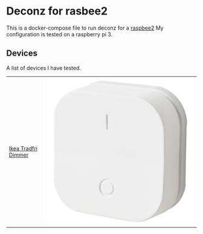 # Deconz for rasbee2

This is a docker-compose file to run deconz for a [raspbee2](https://phoscon.de/en/raspbee2)
My configuration is tested on a raspberry pi 3.

## Devices

A list of devices I have tested.

| | |
| --- | --- |
| [Ikea Tradfri Dimmer](https://www.ikea.com/de/de/p/tradfri-kabelloser-dimmer-weiss-70408595/) | ![](images/ikea-tradfri-dimmer.jpg) |
